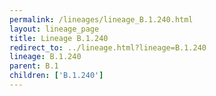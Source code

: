 ```yaml
---
permalink: /lineages/lineage_B.1.240.html
layout: lineage_page
title: Lineage B.1.240
redirect_to: ../lineage.html?lineage=B.1.240
lineage: B.1.240
parent: B.1
children: ['B.1.240']
---
```

